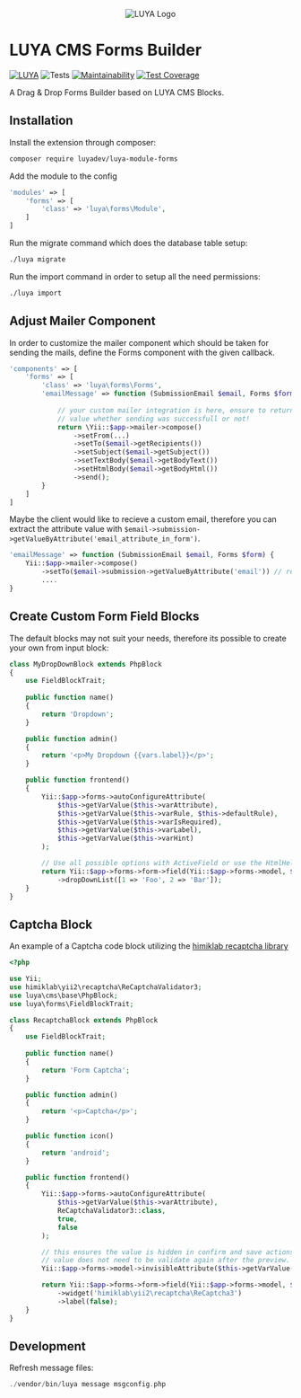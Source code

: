 <p align="center">
  <img src="https://raw.githubusercontent.com/luyadev/luya/master/docs/logo/luya-logo-0.2x.png" alt="LUYA Logo"/>
</p>

# LUYA CMS Forms Builder

[![LUYA](https://img.shields.io/badge/Powered%20by-LUYA-brightgreen.svg)](https://luya.io)
![Tests](https://github.com/luyadev/luya-module-forms/workflows/Tests/badge.svg)
[![Maintainability](https://api.codeclimate.com/v1/badges/41f50ebcd7330406bcc4/maintainability)](https://codeclimate.com/github/luyadev/luya-module-forms/maintainability)
[![Test Coverage](https://api.codeclimate.com/v1/badges/41f50ebcd7330406bcc4/test_coverage)](https://codeclimate.com/github/luyadev/luya-module-forms/test_coverage)

A Drag & Drop Forms Builder based on LUYA CMS Blocks.

## Installation

Install the extension through composer:

```sh
composer require luyadev/luya-module-forms
```

Add the module to the config

```php
'modules' => [
    'forms' => [
        'class' => 'luya\forms\Module',
    ]
]
```

Run the migrate command which does the database table setup:

```sh
./luya migrate
```

Run the import command in order to setup all the need permissions:

```sh
./luya import
```

## Adjust Mailer Component

In order to customize the mailer component which should be taken for sending the mails, define the Forms component with the given callback.

```php
'components' => [
    'forms' => [
        'class' => 'luya\forms\Forms',
        'emailMessage' => function (SubmissionEmail $email, Forms $form) {
        
            // your custom mailer integration is here, ensure to return a boolean
            // value whether sending was successfull or not!    
            return \Yii::$app->mailer->compose()
                ->setFrom(...)
                ->setTo($email->getRecipients())
                ->setSubject($email->getSubject())
                ->setTextBody($email->getBodyText())
                ->setHtmlBody($email->getBodyHtml())
                ->send();
        }
    ]
]
```

Maybe the client would like to recieve a custom email, therefore you can extract the attribute value with `$email->submission->getValueByAttribute('email_attribute_in_form')`.

```php
'emailMessage' => function (SubmissionEmail $email, Forms $form) {
    Yii::$app->mailer->compose()
        ->setTo($email->submission->getValueByAttribute('email')) // receives the value from the user entered data.        
        ....
}
```

## Create Custom Form Field Blocks

The default blocks may not suit your needs, therefore its possible to create your own from input block:

```php
class MyDropDownBlock extends PhpBlock
{
    use FieldBlockTrait;
    
    public function name()
    {
        return 'Dropdown';
    }

    public function admin()
    {
        return '<p>My Dropdown {{vars.label}}</p>';
    }

    public function frontend()
    {
        Yii::$app->forms->autoConfigureAttribute(
            $this->getVarValue($this->varAttribute),
            $this->getVarValue($this->varRule, $this->defaultRule), 
            $this->getVarValue($this->varIsRequired),
            $this->getVarValue($this->varLabel),
            $this->getVarValue($this->varHint)
        );

        // Use all possible options with ActiveField or use the HtmlHelper
        return Yii::$app->forms->form->field(Yii::$app->forms->model, $this->getVarValue($this->varAttribute))
            ->dropDownList([1 => 'Foo', 2 => 'Bar']);
    }
}
```

## Captcha Block

An example of a Captcha code block utilizing the [himiklab recaptcha library](https://github.com/himiklab/yii2-recaptcha-widget)

```php
<?php

use Yii;
use himiklab\yii2\recaptcha\ReCaptchaValidator3;
use luya\cms\base\PhpBlock;
use luya\forms\FieldBlockTrait;

class RecaptchaBlock extends PhpBlock
{
    use FieldBlockTrait;
    
    public function name()
    {
        return 'Form Captcha';
    }

    public function admin()
    {
        return '<p>Captcha</p>';
    }

    public function icon()
    {
        return 'android';
    }

    public function frontend()
    {
        Yii::$app->forms->autoConfigureAttribute(
            $this->getVarValue($this->varAttribute),
            ReCaptchaValidator3::class, 
            true,
            false
        );

        // this ensures the value is hidden in confirm and save actions, and also ensure the attribute
        // value does not need to be validate again after the preview.
        Yii::$app->forms->model->invisibleAttribute($this->getVarValue($this->varAttribute));

        return Yii::$app->forms->form->field(Yii::$app->forms->model, $this->getVarValue($this->varAttribute))
            ->widget('himiklab\yii2\recaptcha\ReCaptcha3')
            ->label(false);
    }
}
```

## Development

Refresh message files:

```php
./vendor/bin/luya message msgconfig.php 
```
